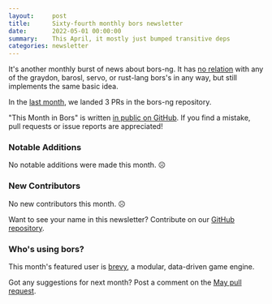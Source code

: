 ```yaml
---
layout:     post
title:      Sixty-fourth monthly bors newsletter
date:       2022-05-01 00:00:00
summary:    This April, it mostly just bumped transitive deps
categories: newsletter
---
```


It's another monthly burst of news about bors-ng. It has [no relation](https://github.com/bevyengine/bevy/issues/425#issuecomment-695806420) with any of the graydon, barosl, servo, or rust-lang bors's in any way, but still implements the same basic idea.

In the [last month](https://github.com/bors-ng/bors-ng/pulls?q=is%3Apr+is%3Amerged+closed%3A2022-04-01..2022-04-30),
we landed 3 PRs in the bors-ng repository.

"This Month in Bors" is written [in public on GitHub][GitHub for TMiB].
If you find a mistake, pull requests or issue reports are appreciated!

[GitHub for TMiB]: https://github.com/bors-ng/bors-ng.github.io


### Notable Additions

No notable additions were made this month. ☹️


### New Contributors

No new contributors this month. ☹️

Want to see your name in this newsletter? Contribute on our [GitHub repository](https://github.com/bors-ng/bors-ng).


### Who's using bors?

This month's featured user is [brevy](https://github.com/bevyengine/bevy), a modular, data-driven game engine.

Got any suggestions for next month?
Post a comment on the [May pull request](https://github.com/bors-ng/bors-ng.github.io/pull/169).
